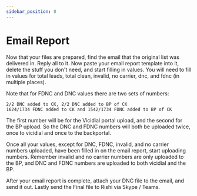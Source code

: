 ```yaml
---
sidebar_position: 8
---
```


# Email Report

Now that your files are prepared, find the email that the original list was delivered in. Reply all to it. Now paste your email report template into it, delete the stuff you don't need, and start filling in values. You will need to fill in values for total leads, total clean, invalid, no carrier, dnc, and fdnc (in multiple places).

Note that for FDNC and DNC values there are two sets of numbers:

```
2/2 DNC added to CK, 2/2 DNC added to BP of CK
1624/1734 FDNC added to CK and 1542/1734 FDNC added to BP of CK
```

The first number will be for the Vicidial portal upload, and the second for the BP upload. So the DNC and FDNC numbers will both be uploaded twice, once to vicidial and once to the backportal.

Once all your values, except for DNC, FDNC, invalid, and no carrier numbers uploaded, have been filled in on the email report, start uploading numbers. Remember invalid and no carrier numbers are only uploaded to the BP, and DNC and FDNC numbers are uploaded to both vicidial and the BP.

After your email report is complete, attach your DNC file to the email, and send it out. Lastly send the Final file to Rishi via Skype / Teams.
